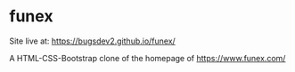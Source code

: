 # funex

Site live at: https://bugsdev2.github.io/funex/

A HTML-CSS-Bootstrap clone of the homepage of https://www.funex.com/ 
